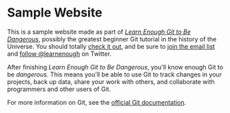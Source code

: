 # Sample Website

This is a sample website made as part of [*Learn Enough Git to Be Dangerous*](https://learnenough.com/git-tutorial), possibly the greatest beginner Git tutorial in the history of the Universe. You should totally [check it out](https://learnenough.com/git-tutorial), and be sure to [join the email list](https://learnenough.com/#email_list) and [follow @learnenough](https://twitter.com/learnenough) on Twitter.

After finishing *Learn Enough Git to Be Dangerous*, you'll know enough Git to be *dangerous*. This means you'll be able to use Git to track changes in your projects, back up data, share your work with others, and collaborate with programmers and other users of Git.

For more information on Git, see the [official Git documentation](https://git-scm.com).
